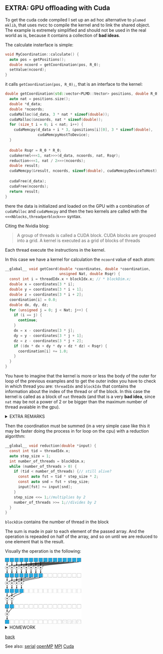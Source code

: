 ## EXTRA: GPU offloading with Cuda
To get the cuda code compiled I set up an ad hoc alternative to `plumed mklib`, that uses nvcc to compile the kernel and to link the shared object. The example is extremely simplified and should not be used in the real world as is, because it contains a collection of **bad ideas**.

The calculate insterface is simple:
```C++
void MyCoordination::calculate() {
  auto pos = getPositions();
  double ncoord = getCoordination(pos, R_0);
  setValue(ncoord);
}
```
it calls `getCoordination(pos, R_0);`, that is an interface to the kernel:
```C++
double getCoordination(std::vector<PLMD::Vector> positions, double R_0) {
  auto nat = positions.size();
  double *d_data;
  double *ncoords;
  cudaMalloc(&d_data, 3 * nat * sizeof(double));
  cudaMalloc(&ncoords, nat * sizeof(double));
  for (size_t i = 0; i < nat; i++) {
    cudaMemcpy(d_data + i * 3, &positions[i][0], 3 * sizeof(double),
               cudaMemcpyHostToDevice);
  }

  double Rsqr = R_0 * R_0;
  cudakernel<<<1, nat>>>(d_data, ncoords, nat, Rsqr);
  reduction<<<1, nat / 2>>>(ncoords);
  double result;
  cudaMemcpy(&result, ncoords, sizeof(double), cudaMemcpyDeviceToHost);

  cudaFree(d_data);
  cudaFree(ncoords);
  return result;
}
```
there the data is initialized and loaded on the GPU with a combination of `cudaMalloc` and `cudaMemcpy` and then the two kernels are called with the `<<<Nblocks,threadperblock>>>` syntax.

Citing the Nvidia blog:
>A group of threads is called a CUDA block. CUDA blocks are grouped into a grid. A kernel is executed as a grid of blocks of threads

Each thread execute the instructions in the kernel.

In this case we have a kernel for calculation the `ncoord` value of each atom:
```C
__global__ void getCoord(double *coordinates, double *coordination,
                         unsigned Nat, double Rsqr) {
  const int i = threadIdx.x + blockIdx.x; // * blockDim.x;
  double x = coordinates[3 * i];
  double y = coordinates[3 * i + 1];
  double z = coordinates[3 * i + 2];
  coordination[i] = 0.0;
  double dx, dy, dz;
  for (unsigned j = 0; j < Nat; j++) {
    if (i == j) {
      continue;
    }
    dx = x - coordinates[3 * j];
    dy = y - coordinates[3 * j + 1];
    dz = z - coordinates[3 * j + 2];
    if ((dx * dx + dy * dy + dz * dz) < Rsqr) {
      coordination[i] += 1.0;
    }
  }
}
```
You have to imagine that the kernel is more or less the body of the outer for loop of the previous examples and to get the outer index you have to check in which thread you are: `threadIdx` and `blockIdx` that contains the information about the index of the thread or of the block. In this case the kernel is called as a block of `nat` threads (and that is a very **bad idea**, since `nat` may be not a power of 2 or be bigger than the maximum number of thread avaiable in the gpu).

<details>
  <summary>EXTRA REMARKS</summary>
  
Also the kernel is made in order that can be called with `<<<1, nat>>>` or `<<<nat, 1>>>` without any error, due to the index bein calculated always as a sum `const int i = threadIdx.x + blockIdx.x;` that is `0+something` or `something+0`if the threads or the blocks are 1. This is a **bad idea**.
</details>

Then the coordination must be summed (in a very simple case like this it may be faster doing the process in for loop on the cpu) with a reduction algorithm:
```C
__global__ void reduction(double *input) {
  const int tid = threadIdx.x;
  auto step_size = 1;
  int number_of_threads = blockDim.x;
  while (number_of_threads > 0) {
    if (tid < number_of_threads) {// still alive?
      const auto fst = tid * step_size * 2;
      const auto snd = fst + step_size;
      input[fst] += input[snd];
    }
    step_size <<= 1;//multiplies by 2
    number_of_threads >>= 1;//divides by 2
  }
}
```
`blockDim` contains the number of thread in the block

The sum is made in pair to each element of the passed array. And the operation is repeaded on half of the array, and so on until we are reduced to one element that is the result.

Visually the operation is the following:
<!-- source: https://riptutorial.com/cuda/topic/6566/parallel-reduction--e-g--how-to-sum-an-array-  -->
<img src="./Imgs/reduction.png" alt= “” width="50%">

<details>
  <summary>HOMEWORK</summary>

the reduction algorithm does not return the correct result: why?

</details>

[back](Readme.md)

See also:
[serial](Readme_Serial.md) [openMP](Readme_OMP.md) [MPI](Readme_MPI.md) [Cuda](Readme_CUDA.md)
